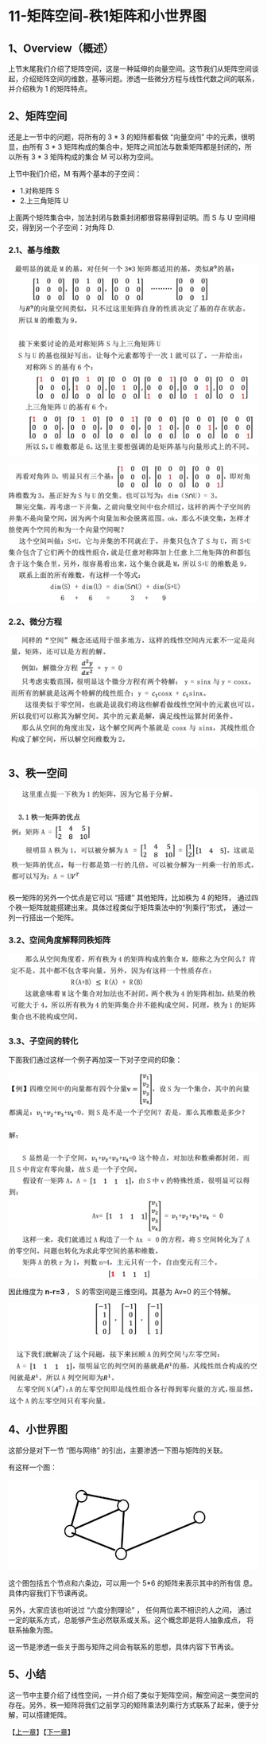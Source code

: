 # 11-矩阵空间-秩1矩阵和小世界图

## 1、Overview（概述）

上节末尾我们介绍了矩阵空间，这是一种延伸的向量空间。这节我们从矩阵空间谈起，介绍矩阵空间的维数，基等问题。渗透一些微分方程与线性代数之间的联系，并介绍秩为 1 的矩阵特点。

## 2、矩阵空间

还是上一节中的问题，将所有的 3 * 3 的矩阵都看做 “向量空间” 中的元素，很明显，由所有 3 * 3 矩阵构成的集合中，矩阵之间加法与数乘矩阵都是封闭的，所以所有 3 * 3 矩阵构成的集合 M 可以称为空间。

上节中我们介绍，M 有两个基本的子空间：
* 1.对称矩阵 S
* 2.上三角矩阵 U

上面两个矩阵集合中，加法封闭与数乘封闭都很容易得到证明。而 S 与 U 空间相交，得到另一个子空间：对角阵 D.

### 2.1、基与维数

![](../images/11/LA_11_1.jpg)

![](../images/11/LA_11_2.jpg)

### 2.2、微分方程

![](../images/11/LA_11_3.jpg)

## 3、秩一空间

![](../images/11/LA_11_4.jpg)

秩一矩阵的另外一个优点是它可以 “搭建” 其他矩阵，比如秩为 4 的矩阵， 通过四个秩一矩阵就能搭建出来。具体过程类似于矩阵乘法中的“列乘行”形式， 通过一列一行搭出一个矩阵。

### 3.2、空间角度解释同秩矩阵

![](../images/11/LA_11_5.jpg)

### 3.3、子空间的转化

下面我们通过这样一个例子再加深一下对子空间的印象：

![](../images/11/LA_11_6.jpg)

因此维度为 **n-r=3** ， S 的零空间是三维空间。其基为 Av=0 的三个特解。

![](../images/11/LA_11_7.jpg)

## 4、小世界图

这部分是对下一节 “图与网络” 的引出，主要渗透一下图与矩阵的关联。

有这样一个图：

![](../images/11/LA_11_8.jpg)

这个图包括五个节点和六条边，可以用一个 5*6 的矩阵来表示其中的所有信 息。具体内容我们下节课再说。

另外，大家应该也听说过 “六度分割理论” ， 任何两位素不相识的人之间， 通过一定的联系方式，总能够产生必然联系或关系。这个概念即是将人抽象成点， 将联系抽象为图。

这一节是渗透一些关于图与矩阵之间会有联系的思想，具体内容下节再谈。

## 5、小结

这一节中主要介绍了线性空间，一并介绍了类似于矩阵空间，解空间这一类空间的存在。另外，秩一矩阵将我们之前学习的矩阵乘法列乘行方式联系了起来，便于分解，可以搭建矩阵。

【[上一章](../10-四个基本子空间/10-四个基本子空间.md)】【[下一章](../12-图和网络/12-图和网络.md)】
